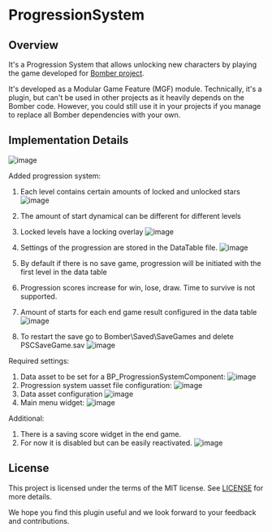 # ProgressionSystem

## Overview

It's a Progression System that allows unlocking new characters by playing the game developed for [Bomber project](https://github.com/JanSeliv/Bomber).

It's developed as a Modular Game Feature (MGF) module. Technically, it's a plugin, but can't be used in other projects as it heavily depends on the Bomber code. However, you could still use it in your projects if you manage to replace all Bomber dependencies with your own.

## Implementation Details

![image](https://github.com/h4rdmol/ProgressionSystem/assets/5227233/61930c27-6247-45b3-ac81-a349841ed12e)

Added progression system:
1. Each level contains certain amounts of locked and unlocked stars ![image](https://github.com/h4rdmol/ProgressionSystem/assets/5227233/d11eb40e-624b-4fa3-b4fb-51b749e405c6)
3. The amount of start dynamical can be different for different levels
4. Locked levels have a locking overlay  ![image](https://github.com/h4rdmol/ProgressionSystem/assets/5227233/1a81f9e1-9d26-43bf-89e3-6ab6f6725bda)
5. Settings of the progression are stored in the DataTable file.
   ![image](https://github.com/h4rdmol/ProgressionSystem/assets/5227233/559ff33f-d555-47b6-8d21-c4ccf23a1e77)
6. By default if there is no save game, progression will be initiated with the first level in the data table
7. Progression scores increase for win, lose, draw. Time to survive is not supported.
8.  Amount of starts for each end game result configured in the data table
    ![image](https://github.com/h4rdmol/ProgressionSystem/assets/5227233/97c6706d-025c-4006-97cb-9086a23b4eb7)

9. To restart the save go to Bomber\Saved\SaveGames and delete PSCSaveGame.sav
   ![image](https://github.com/h4rdmol/ProgressionSystem/assets/5227233/842a70f4-c509-4670-ab9c-0ce86bb8aa9e)


Required settings:
1. Data asset to be set for a BP_ProgressionSystemComponent:
   ![image](https://github.com/h4rdmol/ProgressionSystem/assets/5227233/174c8835-486d-4b9c-8d6a-3ad8c0f0ce0b)
2. Progression system uasset file configuration:
   ![image](https://github.com/h4rdmol/ProgressionSystem/assets/5227233/254ae1f3-5ca2-4524-9194-e660c3fe3b15)
3. Data asset configuration
   ![image](https://github.com/h4rdmol/ProgressionSystem/assets/5227233/feb631d7-3440-4042-8526-233d84d44d7f)
4. Main menu widget:
   ![image](https://github.com/h4rdmol/ProgressionSystem/assets/5227233/e037d9a3-d712-43de-8ef8-c4918e1e3adf)


Additional:
1. There is a saving score widget in the end game.
2. For now it is disabled but can be easily reactivated.
   ![image](https://github.com/h4rdmol/ProgressionSystem/assets/5227233/a56bc34e-5056-4c83-bca5-d2a223879cb5)

## License

This project is licensed under the terms of the MIT license. See [LICENSE](LICENSE) for more details.

We hope you find this plugin useful and we look forward to your feedback and contributions.




